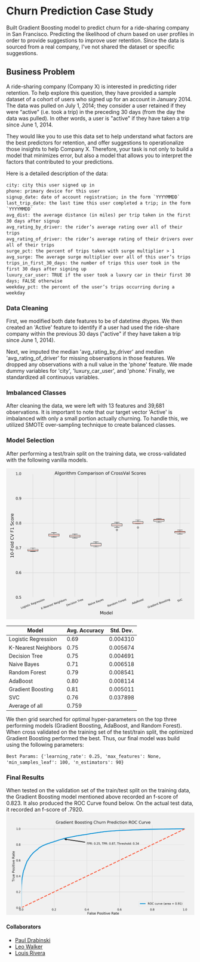 # Churn Prediction Case Study

Built Gradient Boosting model to predict churn for a ride-sharing company in San Francisco. Predicting the likelihood of churn based on user profiles in order to provide suggestions to improve user retention. Since the data is sourced from a real company, I've not shared the dataset or specific suggestions.

## Business Problem
A ride-sharing company (Company X) is interested in predicting rider retention. To help explore this question, they have provided a sample dataset of a cohort of users who signed up for an account in January 2014. The data was pulled on July 1, 2014; they consider a user retained if they were “active” (i.e. took a trip) in the preceding 30 days (from the day the data was pulled). In other words, a user is "active" if they have taken a trip since June 1, 2014.

They would like you to use this data set to help understand what factors are the best predictors for retention, and offer suggestions to operationalize those insights to help Company X. Therefore, your task is not only to build a model that minimizes error, but also a model that allows you to interpret the factors that contributed to your predictions.

Here is a detailed description of the data:
~~~
city: city this user signed up in
phone: primary device for this user
signup_date: date of account registration; in the form `YYYYMMDD`
last_trip_date: the last time this user completed a trip; in the form `YYYYMMDD`
avg_dist: the average distance (in miles) per trip taken in the first 30 days after signup
avg_rating_by_driver: the rider’s average rating over all of their trips
avg_rating_of_driver: the rider’s average rating of their drivers over all of their trips
surge_pct: the percent of trips taken with surge multiplier > 1
avg_surge: The average surge multiplier over all of this user’s trips
trips_in_first_30_days: the number of trips this user took in the first 30 days after signing up
luxury_car_user: TRUE if the user took a luxury car in their first 30 days; FALSE otherwise
weekday_pct: the percent of the user’s trips occurring during a weekday
~~~

### Data Cleaning

First, we modified both date features to be of datetime dtypes. We then created an 'Active' feature to identify if a user had used the ride-share company within the previous 30 days ("active" if they have taken a trip since June 1, 2014).

Next, we imputed the median 'avg_rating_by_driver' and median 'avg_rating_of_driver' for missing observations in those features. We dropped any observations with a null value in the 'phone' feature. We made dummy variables for 'city', 'luxury_car_user', and 'phone.' Finally, we standardized all continuous variables.

### Imbalanced Classes
After cleaning the data, we were left with 13 features and 39,681 observations. It is important to note that our target vector 'Active' is imbalanced with only a small portion actually churning. To handle this, we utilized SMOTE over-sampling technique to create balanced classes.

### Model Selection

After performing a test/train split on the training data, we cross-validated with the following vanilla models.

![Cross Val Scores](images/Cross_Val_Scores.png)


| Model  | Avg. Accuracy  | Std. Dev.  |
|---|---|---|
| Logistic Regression  | 0.69  | 0.004310  |
| K-Nearest Neighbors  | 0.75  | 0.005674  |
| Decision Tree  | 0.75  | 0.004691  |
| Naive Bayes  |  0.71 | 0.006518  |
| Random Forest  | 0.79  | 0.008541  |
| AdaBoost  | 0.80  | 0.008114  |
| Gradient Boosting  | 0.81  | 0.005011  |
| SVC  | 0.76  | 0.037898  |
| Average of all  | 0.759  |   |

We then grid searched for optimal hyper-parameters on the top three performing models (Gradient Boosting, AdaBoost, and Random Forest). When cross validated on the training set of the test/train split, the optimized Gradient Boosting performed the best. Thus, our final model was build using the following parameters:
~~~
Best Params: {'learning_rate': 0.25, 'max_features': None,
'min_samples_leaf': 100, 'n_estimators': 90}
~~~

### Final Results

When tested on the validation set of the train/test split on the training data, the Gradient Boosting model mentioned above recorded an f-score of 0.823. It also produced the ROC Curve found below. On the actual test data, it recorded an f-score of .7920.
![ROC Curve](images/ROC_Curve.png)

#### Collaborators
* [Paul Drabinski](https://github.com/pdrabinski)
* [Leo Walker](https://github.com/leowalker89)
* [Louis Rivera](https://github.com/louisrivera)
